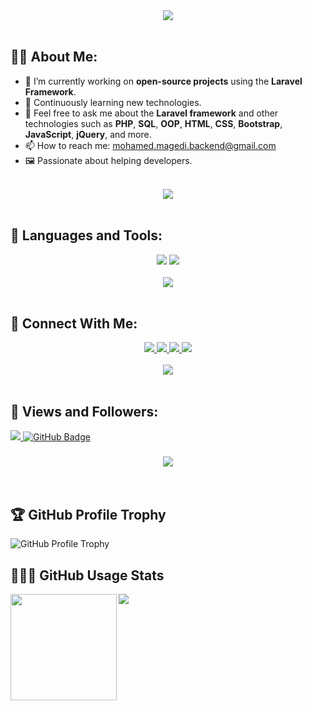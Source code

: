 <div align="center">
    <img src="https://readme-typing-svg.herokuapp.com/?font=Righteous&size=35&center=true&vCenter=true&width=500&height=70&duration=4000&lines=Hi+there,+I'm+Mohamed+Magdy!+👋" />
</div>

<br>

## 🙋‍♂️ About Me:

- 🔭 I’m currently working on **open-source projects** using the **Laravel Framework**.
- 🌱 Continuously learning new technologies.
- 💬 Feel free to ask me about the **Laravel framework** and other technologies such as **PHP**, **SQL**, **OOP**, **HTML**, **CSS**, **Bootstrap**, **JavaScript**, **jQuery**, and more.
- 📫 How to reach me: [mohamed.magedi.backend@gmail.com](mailto:mohamed.magedi.backend@gmail.com)
- 🖼️ Passionate about helping developers.

<br>
<div align="center">
    <img src="https://user-images.githubusercontent.com/73097560/115834477-dbab4500-a447-11eb-908a-139a6edaec5c.gif" />
</div>
<br>

## 🚀 Languages and Tools:
<div align="center">
    <img src="https://skillicons.dev/icons?i=php,laravel,mysql,javascript,html,css,bootstrap,git,firebase,cplusplus,postman" />
    <img src="https://skillicons.dev/icons?i=github,vscode" /><br>
</div>

<br>
<div align="center">
    <img src="https://user-images.githubusercontent.com/73097560/115834477-dbab4500-a447-11eb-908a-139a6edaec5c.gif" />
</div>
<br>

## 🤝 Connect With Me:

<div align="center">
    <a href="https://www.linkedin.com/in/mohamed-magdy/" target="_blank">
        <img src="https://img.shields.io/badge/LinkedIn-0077B5?style=for-the-badge&logo=linkedin&logoColor=white" />
    </a>
  <a href="mailto:mohamed.magedi.backend@gmail.com">
    <img src="https://img.shields.io/badge/Gmail-333333?style=for-the-badge&logo=gmail&logoColor=red" />
  </a>
    <a href="https://mohamedmagdy233.github.io/portfolio/">
    <img src="https://img.shields.io/badge/Portfolio-0077B5?style=for-the-badge&logoColor=white" />
  </a>
    <a href="https://www.youtube.com/channel/UC7ZV_0avpuVoESi7Ku43T5w">
    <img src="https://img.shields.io/badge/Youtube-red?style=for-the-badge&logo=youtube&logoColor=white" />
  </a>
</div>

<br>
<div align="center">
    <img src="https://user-images.githubusercontent.com/73097560/115834477-dbab4500-a447-11eb-908a-139a6edaec5c.gif" />
</div>
<br>

## 💜 Views and Followers:

<a href="https://github.com/mohamedmagdy233/github-profile-views-counter">
    <img src="https://komarev.com/ghpvc/?username=mohamedmagdy233">
</a>
<a href="https://github.com/mohamedmagdy233?tab=followers"><img src="https://img.shields.io/github/followers/mohamedmagdy233?label=Followers&style=social" alt="GitHub Badge"></a>

<h3 align="center">
    <img src="https://readme-typing-svg.herokuapp.com/?font=Righteous&size=25&center=true&vCenter=true&width=500&height=70&duration=4000&lines=Thanks+for+visiting!+❤️;+Shoot+me+a+message+on+Linkedin!;I'm+a+Long+Life+Learner">
</h3>

<br/>

## 🏆 GitHub Profile Trophy
![GitHub Profile Trophy](https://github-profile-trophy.vercel.app/?username=mohamedmagdy233&column=7)

## 👨🏻‍💻 GitHub Usage Stats
<div>
  <img height="170" align="left" src="https://github-readme-stats.vercel.app/api?username=mohamedmagdy233&count_private=true&include_all_commits=true" />
  <img src="https://github-readme-stats.vercel.app/api/top-langs/?username=mohamedmagdy233&layout=compact" />
</div>
